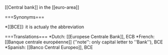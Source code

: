 [[Central bank]] in the [[euro-area]]

===Synonyms===

*[[BCE]]: it is actualy the abbreviation

===Translations===
*Dutch: [[Europese Centrale Bank]], ECB
*French: [[Banque centrale européenne]] (''note'': only capital letter to ''Bank''), BCE 
*Spanish: [[Banco Central Europeo]], BCE